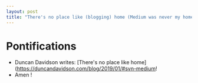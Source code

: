 ```yaml
---
layout: post
title: "There's no place like (blogging) home (Medium was never my home megamix :-) )."
---
```

# Pontifications

* Duncan Davidson writes: [There's no place like home](https://duncandavidson.com/blog/2019/01/#svn-medium!
* Amen !